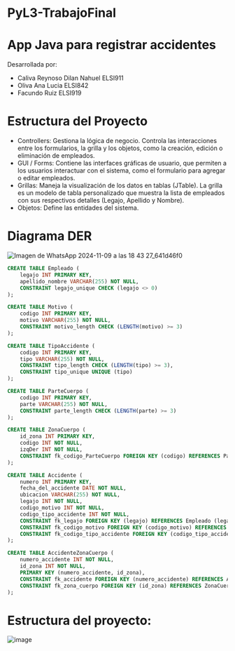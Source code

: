 # PyL3-TrabajoFinal
# App Java para registrar accidentes

Desarrollada por:
- Caliva Reynoso Dilan Nahuel ELSI911
- Oliva Ana Lucia ELSI842
- Facundo Ruiz ELSI919

# Estructura del Proyecto
- Controllers: Gestiona la lógica de negocio. Controla las interacciones entre los formularios, la grilla y los objetos, como la creación, edición o eliminación de empleados.
- GUI / Forms: Contiene las interfaces gráficas de usuario, que permiten a los usuarios interactuar con el sistema, como el formulario para agregar o editar empleados.
- Grillas: Maneja la visualización de los datos en tablas (JTable). La grilla es un modelo de tabla personalizado que muestra la lista de empleados con sus respectivos detalles (Legajo, Apellido y Nombre).
- Objetos: Define las entidades del sistema.

# Diagrama DER 
![Imagen de WhatsApp 2024-11-09 a las 18 43 27_641d46f0](https://github.com/user-attachments/assets/edcfbd7e-5172-4ba8-bd8a-461722897e95)

```sql
CREATE TABLE Empleado (
    legajo INT PRIMARY KEY,
    apellido_nombre VARCHAR(255) NOT NULL,
    CONSTRAINT legajo_unique CHECK (legajo <> 0)
);

CREATE TABLE Motivo (
    codigo INT PRIMARY KEY,
    motivo VARCHAR(255) NOT NULL,
    CONSTRAINT motivo_length CHECK (LENGTH(motivo) >= 3)
);

CREATE TABLE TipoAccidente (
    codigo INT PRIMARY KEY,
    tipo VARCHAR(255) NOT NULL,
    CONSTRAINT tipo_length CHECK (LENGTH(tipo) >= 3),
    CONSTRAINT tipo_unique UNIQUE (tipo)
);

CREATE TABLE ParteCuerpo (
    codigo INT PRIMARY KEY,
    parte VARCHAR(255) NOT NULL,
    CONSTRAINT parte_length CHECK (LENGTH(parte) >= 3)
);

CREATE TABLE ZonaCuerpo (
    id_zona INT PRIMARY KEY,
    codigo INT NOT NULL,
    izqDer INT NOT NULL,
    CONSTRAINT fk_codigo_ParteCuerpo FOREIGN KEY (codigo) REFERENCES ParteCuerpo (codigo)
);

CREATE TABLE Accidente (
    numero INT PRIMARY KEY,
    fecha_del_accidente DATE NOT NULL,
    ubicacion VARCHAR(255) NOT NULL,
    legajo INT NOT NULL,
    codigo_motivo INT NOT NULL,
    codigo_tipo_accidente INT NOT NULL,
    CONSTRAINT fk_legajo FOREIGN KEY (legajo) REFERENCES Empleado (legajo),
    CONSTRAINT fk_codigo_motivo FOREIGN KEY (codigo_motivo) REFERENCES Motivo (codigo),
    CONSTRAINT fk_codigo_tipo_accidente FOREIGN KEY (codigo_tipo_accidente) REFERENCES TipoAccidente (codigo)
);

CREATE TABLE AccidenteZonaCuerpo (
    numero_accidente INT NOT NULL,
    id_zona INT NOT NULL,
    PRIMARY KEY (numero_accidente, id_zona),
    CONSTRAINT fk_accidente FOREIGN KEY (numero_accidente) REFERENCES Accidente (numero),
    CONSTRAINT fk_zona_cuerpo FOREIGN KEY (id_zona) REFERENCES ZonaCuerpo (id_zona)
);
```

# Estructura del proyecto:
![image](https://github.com/user-attachments/assets/d4806df3-76ee-42d2-9032-1c7f830b3cf9)
